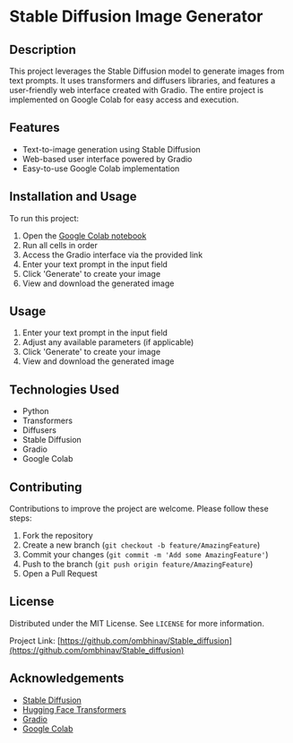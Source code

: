 # Stable Diffusion Image Generator

## Description
This project leverages the Stable Diffusion model to generate images from text prompts. It uses transformers and diffusers libraries, and features a user-friendly web interface created with Gradio. The entire project is implemented on Google Colab for easy access and execution.

## Features
- Text-to-image generation using Stable Diffusion
- Web-based user interface powered by Gradio
- Easy-to-use Google Colab implementation

## Installation and Usage
To run this project:
1. Open the [Google Colab notebook](https://colab.research.google.com/drive/16R_SOQg-BB7rUtCypHRhnhQJNgdZBGPR?usp=sharing)
2. Run all cells in order
3. Access the Gradio interface via the provided link
4. Enter your text prompt in the input field
5. Click 'Generate' to create your image
6. View and download the generated image

## Usage
1. Enter your text prompt in the input field
2. Adjust any available parameters (if applicable)
3. Click 'Generate' to create your image
4. View and download the generated image

## Technologies Used
- Python
- Transformers
- Diffusers
- Stable Diffusion
- Gradio
- Google Colab

## Contributing
Contributions to improve the project are welcome. Please follow these steps:
1. Fork the repository
2. Create a new branch (`git checkout -b feature/AmazingFeature`)
3. Commit your changes (`git commit -m 'Add some AmazingFeature'`)
4. Push to the branch (`git push origin feature/AmazingFeature`)
5. Open a Pull Request

## License
Distributed under the MIT License. See `LICENSE` for more information.


Project Link: [https://github.com/ombhinav/Stable_diffusion](https://github.com/ombhinav/Stable_diffusion)

## Acknowledgements
- [Stable Diffusion](https://github.com/CompVis/stable-diffusion)
- [Hugging Face Transformers](https://github.com/huggingface/transformers)
- [Gradio](https://github.com/gradio-app/gradio)
- [Google Colab](https://colab.research.google.com/)
